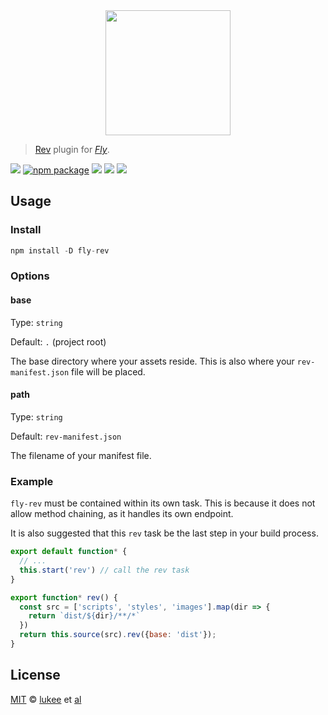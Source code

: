 <div align="center">
  <a href="http://github.com/flyjs/fly">
    <img width=200px  src="https://cloud.githubusercontent.com/assets/8317250/8733685/0be81080-2c40-11e5-98d2-c634f076ccd7.png">
  </a>
</div>

> [Rev](https://github.com/lukeed/fly-rev) plugin for _[Fly][fly]_.

[![][fly-badge]][fly]
[![npm package][npm-ver-link]][releases]
[![][dl-badge]][npm-pkg-link]
[![][travis-badge]][travis-link]
[![][mit-badge]][mit]

## Usage

### Install
```a
npm install -D fly-rev
```

### Options

#### base
Type: `string`

Default: `.` (project root)

The base directory where your assets reside. This is also where your `rev-manifest.json` file will be placed.

#### path
Type: `string`

Default: `rev-manifest.json`

The filename of your manifest file.

### Example

`fly-rev` must be contained within its own task. This is because it does not allow method chaining, as it handles its own endpoint.

It is also suggested that this `rev` task be the last step in your build process.

```js
export default function* {
  // ...
  this.start('rev') // call the rev task
}

export function* rev() {
  const src = ['scripts', 'styles', 'images'].map(dir => {
    return `dist/${dir}/**/*`
  })
  return this.source(src).rev({base: 'dist'});
}
```

## License

[MIT][mit] © [lukee][author] et [al][contributors]


[mit]:          http://opensource.org/licenses/MIT
[author]:       https://lukeed.com
[contributors]: https://github.com/lukeed/fly-rev/graphs/contributors
[releases]:     https://github.com/lukeed/fly-rev/releases
[fly]:          https://www.github.com/flyjs/fly
[fly-badge]:    https://img.shields.io/badge/fly-JS-05B3E1.svg?style=flat-square
[mit-badge]:    https://img.shields.io/badge/license-MIT-444444.svg?style=flat-square
[npm-pkg-link]: https://www.npmjs.org/package/fly-rev
[npm-ver-link]: https://img.shields.io/npm/v/fly-rev.svg?style=flat-square
[dl-badge]:     http://img.shields.io/npm/dm/fly-rev.svg?style=flat-square
[travis-link]:  https://travis-ci.org/lukeed/fly-rev
[travis-badge]: http://img.shields.io/travis/lukeed/fly-rev.svg?style=flat-square
